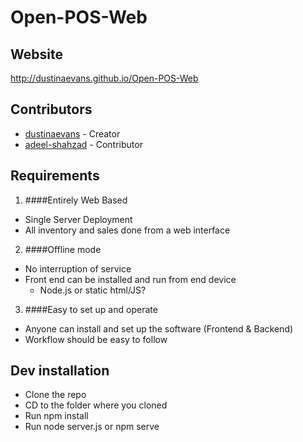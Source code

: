 # Open-POS-Web

## Website
http://dustinaevans.github.io/Open-POS-Web

## Contributors
* [dustinaevans](http://github.com/dustinaevans) - Creator
* [adeel-shahzad](http://github.com/adeel-shahzad) - Contributor

## Requirements
1. ####Entirely Web Based
  * Single Server Deployment
  * All inventory and sales done from a web interface

2. ####Offline mode
  * No interruption of service
  * Front end can be installed and run from end device
    * Node.js or static html/JS?

3. ####Easy to set up and operate 
  * Anyone can install and set up the software (Frontend & Backend)
  * Workflow should be easy to follow

## Dev installation
* Clone the repo
* CD to the folder where you cloned
* Run npm install
* Run node server.js or npm serve
